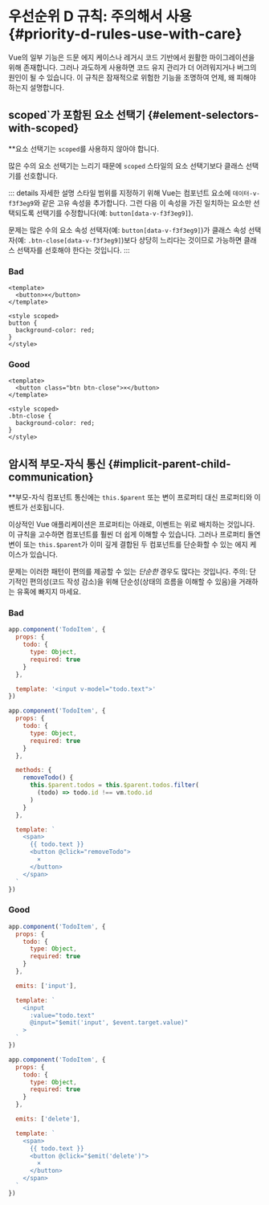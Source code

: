 # 우선순위 D 규칙: 주의해서 사용 {#priority-d-rules-use-with-care}

Vue의 일부 기능은 드문 에지 케이스나 레거시 코드 기반에서 원활한 마이그레이션을 위해 존재합니다. 그러나 과도하게 사용하면 코드 유지 관리가 더 어려워지거나 버그의 원인이 될 수 있습니다. 이 규칙은 잠재적으로 위험한 기능을 조명하여 언제, 왜 피해야 하는지 설명합니다.


## scoped`가 포함된 요소 선택기 {#element-selectors-with-scoped}

**요소 선택기는 `scoped`를 사용하지 않아야 합니다.

많은 수의 요소 선택기는 느리기 때문에 `scoped` 스타일의 요소 선택기보다 클래스 선택기를 선호합니다.


::: details 자세한 설명
스타일 범위를 지정하기 위해 Vue는 컴포넌트 요소에 `데이터-v-f3f3eg9`와 같은 고유 속성을 추가합니다. 그런 다음 이 속성을 가진 일치하는 요소만 선택되도록 선택기를 수정합니다(예: `button[data-v-f3f3eg9]`).

문제는 많은 수의 요소 속성 선택자(예: `button[data-v-f3f3eg9]`)가 클래스 속성 선택자(예: `.btn-close[data-v-f3f3eg9]`)보다 상당히 느리다는 것이므로 가능하면 클래스 선택자를 선호해야 한다는 것입니다.
:::

<div class="style-example style-example-bad">
<h3>Bad</h3>

```vue-html
<template>
  <button>×</button>
</template>

<style scoped>
button {
  background-color: red;
}
</style>
```

</div>

<div class="style-example style-example-good">
<h3>Good</h3>

```vue-html
<template>
  <button class="btn btn-close">×</button>
</template>

<style scoped>
.btn-close {
  background-color: red;
}
</style>
```

</div>

## 암시적 부모-자식 통신 {#implicit-parent-child-communication}

**부모-자식 컴포넌트 통신에는 `this.$parent` 또는 변이 프로퍼티 대신 프로퍼티와 이벤트가 선호됩니다.

이상적인 Vue 애플리케이션은 프로퍼티는 아래로, 이벤트는 위로 배치하는 것입니다. 이 규칙을 고수하면 컴포넌트를 훨씬 더 쉽게 이해할 수 있습니다. 그러나 프로퍼티 돌연변이 또는 `this.$parent`가 이미 깊게 결합된 두 컴포넌트를 단순화할 수 있는 에지 케이스가 있습니다.

문제는 이러한 패턴이 편의를 제공할 수 있는 _단순한_ 경우도 많다는 것입니다. 주의: 단기적인 편의성(코드 작성 감소)을 위해 단순성(상태의 흐름을 이해할 수 있음)을 거래하는 유혹에 빠지지 마세요.

<div class="style-example style-example-bad">
<h3>Bad</h3>

```js
app.component('TodoItem', {
  props: {
    todo: {
      type: Object,
      required: true
    }
  },

  template: '<input v-model="todo.text">'
})
```

```js
app.component('TodoItem', {
  props: {
    todo: {
      type: Object,
      required: true
    }
  },

  methods: {
    removeTodo() {
      this.$parent.todos = this.$parent.todos.filter(
        (todo) => todo.id !== vm.todo.id
      )
    }
  },

  template: `
    <span>
      {{ todo.text }}
      <button @click="removeTodo">
        ×
      </button>
    </span>
  `
})
```

</div>

<div class="style-example style-example-good">
<h3>Good</h3>

```js
app.component('TodoItem', {
  props: {
    todo: {
      type: Object,
      required: true
    }
  },

  emits: ['input'],

  template: `
    <input
      :value="todo.text"
      @input="$emit('input', $event.target.value)"
    >
  `
})
```

```js
app.component('TodoItem', {
  props: {
    todo: {
      type: Object,
      required: true
    }
  },

  emits: ['delete'],

  template: `
    <span>
      {{ todo.text }}
      <button @click="$emit('delete')">
        ×
      </button>
    </span>
  `
})
```

</div>
